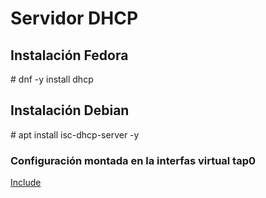 # Servidor DHCP #

## Instalación Fedora ##

\# dnf -y install dhcp

## Instalación Debian ##

\# apt install isc-dhcp-server -y

### Configuración montada en la interfas virtual tap0 ###

[Include](dhcpd.conf)
